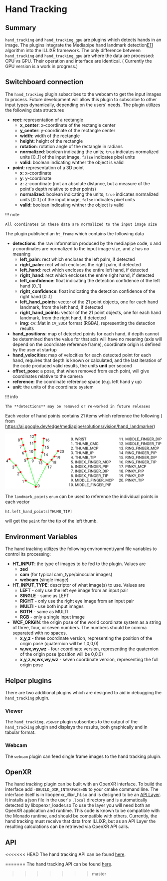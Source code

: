 # Hand Tracking

## Summary

`hand_tracking` and `hand_tracking_gpu` are plugins which detects hands in an image. The plugins integrate the Mediapipe
hand landmark detection[E11] algorithm into the ILLIXR framework. The only difference between `hand_tracking` and
`hand_tracking_gpu` are where the data are processed: CPU vs GPU. Their operation and interface are identical. (
Currently the GPU version is a work in progress.)

## Switchboard connection

The `hand_tracking` plugin subscribes to the webcam to get the input images to process. Future development will allow
this plugin to subscribe to other input types dynamically, depending on the users' needs. The plugin utilizes the
following data structures

- **rect**: representation of a rectangle
    - **x_center**: x-coordinate of the rectangle center
    - **y_center**: y-coordinate of the rectangle center
    - **width**: width of the rectangle
    - **height**: height of the rectangle
    - **rotation**: rotation angle of the rectangle in radians
    - **normalized**: boolean indicating the units; `true` indicates normalized units [0..1] of the input image, `false`
      indicates pixel units
    - **valid**: boolean indicating whther the object is valid
- **point**: representation of a 3D point
    - **x**: x-coordinate
    - **y**: y-coordinate
    - **z**: z-coordinate (not an absolute distance, but a measure of the point's depth relative to other points)
    - **normalized**: boolean indicating the units; `true` indicates normalized units [0..1] of the input image, `false`
      indicates pixel units
    - **valid**: boolean indicating whther the object is valid

!!! note

    All coordinates in these data are normalized to the input image size

The plugin published an `ht_frame` which contains the following data

- **detections**: the raw information produced by the mediapipe code, x and y coordinates are normalized to the input
  image size, and z has no meaning
    - **left_palm**: rect which encloses the left palm, if detected
    - **right_palm**: rect which encloses the right palm, if detected
    - **left_hand**: rect which encloses the entire left hand, if detected
    - **right_hand**: rect which encloses the entire right hand, if detected
    - **left_confidence**: float indicating the detection confidence of the left hand [0..1]
    - **right_confidence**: float indicating the detection confidence of the right hand [0..1]
    - **left_hand_points**: vector of the 21 point objects, one for each hand landmark, from the left hand, if detected
    - **right_hand_points**: vector of the 21 point objects, one for each hand landmark, from the right hand, if detected
    - **img**: cv::Mat in `CV_8UC4` format (RGBA), representing the detection results
- **hand_positions**: map of detected points for each hand, if depth cannot be determined then the value for that axis
  will have no meaning (axis will depend on the coordinate reference frame), coordinate origin is defined by the user at
  startup
- **hand_velocities**: map of velocities for each detected point for each hand, requires that depth is known or
  calculated, and the last iteration of the code produced valid results, the units **unit** per second
- **offset_pose**: a pose, that when removed from each point, will give coordinates relative to the camera
- **reference**: the coordinate reference space (e.g. left hand y up)
- **unit**: the units of the coordinate system

!!! info

    The **detections** may be removed or re-worked in future releases 

Each vector of hand points contains 21 items which reference the following (
from https://ai.google.dev/edge/mediapipe/solutions/vision/hand_landmarker)

![hand_landmark_map](../images/hand_landmark_reference.png)

The `landmark_points` `enum` can be used to reference the individual points in each vector

``` Cpp
ht.left_hand_points[THUMB_TIP]
```

will get the `point` for the tip of the left thumb.

## Environment Variables

The hand tracking utilizes the following environment/yaml file variables to control its processing:

- **HT_INPUT**: the type of images to be fed to the plugin. Values are
    - **zed**
    - **cam** (for typical cam_type/binocular images)
    - **webcam** (single image)
- **HT_INPUT_TYPE**: descriptor of what image(s) to use. Values are
    - **LEFT** - only use the left eye image from an input pair
    - **SINGLE** - same as LEFT
    - **RIGHT** - only use the right eye image from an input pair
    - **MULTI** - use both input images
    - **BOTH** - same as MULTI
    - **RGB** - only a single input image
- **WCF_ORIGIN**: the origin pose of the world coordinate system as a string of three, four, or seven numbers. The
  numbers should be comma separated with no spaces.
    - **x,y,z** - three coordinate version, representing the position of the origin pose (quaternion will be 1,0,0,0)
    - **w,wx,wy,wz** - four coordinate version, representing the quaternion of the origin pose (position will be 0,0,0)
    - **x,y,z,w,wx,wy,wz** - seven coordinate version, representing the full origin pose

## Helper plugins

There are two additional plugins which are designed to aid in debugging the `hand_tracking` plugin.

### Viewer

The `hand_tracking.viewer` plugin subscribes to the output of the `hand_tracking` plugin and displays the results, both
graphically and in tabular format.

### Webcam

The `webcam` plugin can feed single frame images to the hand tracking plugin.

## OpenXR

The hand tracking plugin can be built with an OpenXR interface. To build the interface add `-DBUILD_OXR_INTERFACE=ON` to
your cmake command line. The interface itself is in libopenxr_illixr_ht.so and is designed to be an [API Layer][E12]. It
installs a json file in the user's `.local` directory and is automatically detected by libopenxr_loader.so To use the
layer you will need both an OpenXR application and runtime. This code is known to be compatible with the Monado runtime,
and should be compatible with others. Currently, the hand tracking must receive that data from ILLIXR, but as an API
Layer the resulting calculations can be retrieved via OpenXR API calls.

## API

<<<<<<< HEAD
The hand tracking API can be found [here][3].

[//]: # (- References -)
[1]: https://ai.google.dev/edge/mediapipe/solutions/vision/hand_landmarker
[2]: https://registry.khronos.org/OpenXR/specs/1.0/loader.html#openxr-api-layers
[3]: https://illixr.github.io/hand_tracking/
=======
The hand tracking API can be found [here][E13].

[//]: # (- external -)

[E11]: https://ai.google.dev/edge/mediapipe/solutions/vision/hand_landmarker

[E12]: https://registry.khronos.org/OpenXR/specs/1.0/loader.html#openxr-api-layers

[E13]: https://illixr.github.io/hand_tracking/
>>>>>>> master
